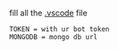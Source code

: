 fill all the  [.vscode](/.vscode/launch.json) file 
```
TOKEN = with ur bot token
MONGODB = mongo db url
```
